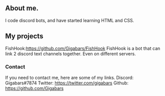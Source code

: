 ## About me.
I code discord bots, and have started learning HTML and CSS.

## My projects
FishHook:https://github.com/Gigabars/FishHook
FishHook is a bot that can link 2 discord text channels together. Even on different servers.


### Contact
If you need to contact me, here are some of my links.
Discord: Gigabars#7874
Twitter: https://twitter.com/gigabars
Github: https://github.com/Gigabars
